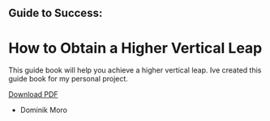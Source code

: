 ## Guide to Success:

# How to Obtain a Higher Vertical Leap

This guide book will help you achieve a higher vertical leap. Ive created this guide book for my personal project.

[Download PDF](./guide_to_success.pdf)

- Dominik Moro
